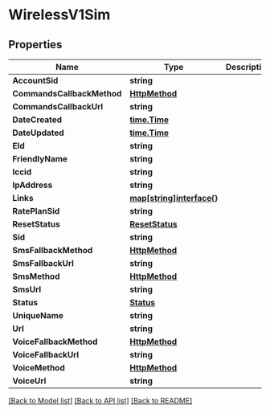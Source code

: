 # WirelessV1Sim

## Properties

Name | Type | Description | Notes
------------ | ------------- | ------------- | -------------
**AccountSid** | **string** |  | [optional] 
**CommandsCallbackMethod** | [**HttpMethod**](http_method.md) |  | [optional] 
**CommandsCallbackUrl** | **string** |  | [optional] 
**DateCreated** | [**time.Time**](time.Time.md) |  | [optional] 
**DateUpdated** | [**time.Time**](time.Time.md) |  | [optional] 
**EId** | **string** |  | [optional] 
**FriendlyName** | **string** |  | [optional] 
**Iccid** | **string** |  | [optional] 
**IpAddress** | **string** |  | [optional] 
**Links** | [**map[string]interface{}**](.md) |  | [optional] 
**RatePlanSid** | **string** |  | [optional] 
**ResetStatus** | [**ResetStatus**](reset_status.md) |  | [optional] 
**Sid** | **string** |  | [optional] 
**SmsFallbackMethod** | [**HttpMethod**](http_method.md) |  | [optional] 
**SmsFallbackUrl** | **string** |  | [optional] 
**SmsMethod** | [**HttpMethod**](http_method.md) |  | [optional] 
**SmsUrl** | **string** |  | [optional] 
**Status** | [**Status**](status.md) |  | [optional] 
**UniqueName** | **string** |  | [optional] 
**Url** | **string** |  | [optional] 
**VoiceFallbackMethod** | [**HttpMethod**](http_method.md) |  | [optional] 
**VoiceFallbackUrl** | **string** |  | [optional] 
**VoiceMethod** | [**HttpMethod**](http_method.md) |  | [optional] 
**VoiceUrl** | **string** |  | [optional] 

[[Back to Model list]](../README.md#documentation-for-models) [[Back to API list]](../README.md#documentation-for-api-endpoints) [[Back to README]](../README.md)


